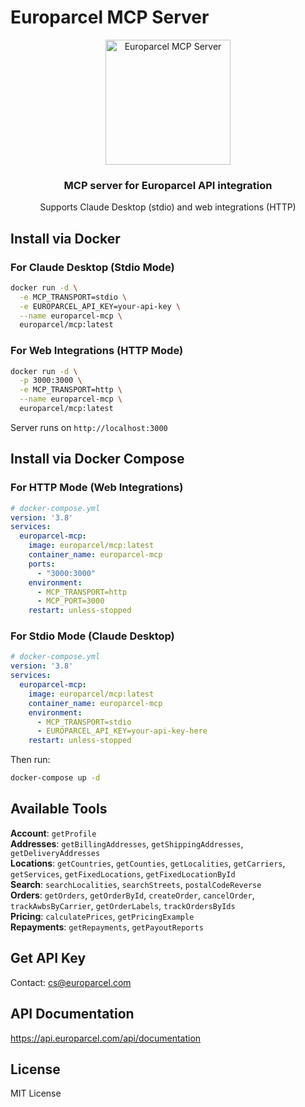 # Europarcel MCP Server

<div align="center">
  <img src="https://www.eawb.ro/eawb-square.png" alt="Europarcel MCP Server" width="200" height="200">
  <h3>MCP server for Europarcel API integration</h3>
  <p>Supports Claude Desktop (stdio) and web integrations (HTTP)</p>
</div>

## Install via Docker

### For Claude Desktop (Stdio Mode)
```bash
docker run -d \
  -e MCP_TRANSPORT=stdio \
  -e EUROPARCEL_API_KEY=your-api-key \
  --name europarcel-mcp \
  europarcel/mcp:latest
```

### For Web Integrations (HTTP Mode)  
```bash
docker run -d \
  -p 3000:3000 \
  -e MCP_TRANSPORT=http \
  --name europarcel-mcp \
  europarcel/mcp:latest
```
Server runs on `http://localhost:3000`

## Install via Docker Compose

### For HTTP Mode (Web Integrations)
```yaml
# docker-compose.yml
version: '3.8'
services:
  europarcel-mcp:
    image: europarcel/mcp:latest
    container_name: europarcel-mcp
    ports:
      - "3000:3000"
    environment:
      - MCP_TRANSPORT=http
      - MCP_PORT=3000
    restart: unless-stopped
```

### For Stdio Mode (Claude Desktop)
```yaml
# docker-compose.yml
version: '3.8'
services:
  europarcel-mcp:
    image: europarcel/mcp:latest
    container_name: europarcel-mcp
    environment:
      - MCP_TRANSPORT=stdio
      - EUROPARCEL_API_KEY=your-api-key-here
    restart: unless-stopped
```

Then run:
```bash
docker-compose up -d
```

## Available Tools

**Account**: `getProfile`  
**Addresses**: `getBillingAddresses`, `getShippingAddresses`, `getDeliveryAddresses`  
**Locations**: `getCountries`, `getCounties`, `getLocalities`, `getCarriers`, `getServices`, `getFixedLocations`, `getFixedLocationById`  
**Search**: `searchLocalities`, `searchStreets`, `postalCodeReverse`  
**Orders**: `getOrders`, `getOrderById`, `createOrder`, `cancelOrder`, `trackAwbsByCarrier`, `getOrderLabels`, `trackOrdersByIds`  
**Pricing**: `calculatePrices`, `getPricingExample`  
**Repayments**: `getRepayments`, `getPayoutReports`  

## Get API Key

Contact: cs@europarcel.com

## API Documentation

https://api.europarcel.com/api/documentation

## License

MIT License